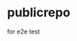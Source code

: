 # publicrepo
for e2e test













































































































































































































































































































































































































































































































































































































































































































































































































































































































































































































































































































































































































































































































































































































































































































































































































































































































































































































































































































































































































































































































































































































































































































































































































































































































































































































































































































































































































































































































































































































































































































































































































































































































































































































































































































































































































































































































































































































































































































































































































































































































































































































































































